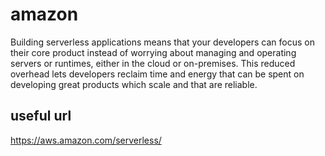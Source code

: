# amazon

Building serverless applications means that your developers can focus on their core product instead of worrying about managing and operating servers or runtimes, either in the cloud or on-premises. This reduced overhead lets developers reclaim time and energy that can be spent on developing great products which scale and that are reliable.

## useful url

https://aws.amazon.com/serverless/